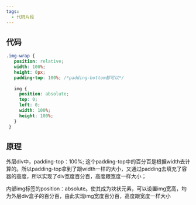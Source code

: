 ```yaml
---
tags:
  - 代码片段
---
```


## 代码
 ```css
 .img-wrap {
    position: relative;
    width: 100%;
    height: 0px;
    padding-top: 100%; /*padding-bottom都可以*/
    
    img {
      position: absolute;
      top: 0;
      left: 0;
      width: 100%;
      height: 100%;
    }
  }
 ```

## 原理
外层div中，padding-top：100%; 这个padding-top中的百分百是根据width去计算的。所以padding-top拿到了跟width一样的大小，又通过padding去填充了容器的高度，所以实现了div宽度百分百，高度跟宽度一样大小；

内部img标签的position：absolute。使其成为块状元素，可以设置img宽高，均为外层div盒子的百分百，由此实现img宽度百分百，高度跟宽度一样大小